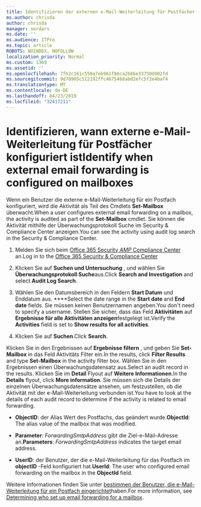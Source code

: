 ```yaml
---
title: Identifizieren der externen e-Mail-Weiterleitung für Postfächer in Überwachungsprotokollen
ms.author: chrisda
author: chrisda
manager: serdars
ms.date: ''
ms.audience: ITPro
ms.topic: article
ROBOTS: NOINDEX, NOFOLLOW
localization_priority: Normal
ms.custom: 1369
ms.assetid: ''
ms.openlocfilehash: 7fb2c161c558a7eb961f86ca2b86e33750d902fd
ms.sourcegitcommit: 9d78905c512192ffc4675468abd2efc5f2e4baf4
ms.translationtype: MT
ms.contentlocale: de-DE
ms.lasthandoff: 04/23/2019
ms.locfileid: "32417211"
---
```

# <a name="identify-when-external-email-forwarding-is-configured-on-mailboxes"></a><span data-ttu-id="41c26-102">Identifizieren, wann externe e-Mail-Weiterleitung für Postfächer konfiguriert ist</span><span class="sxs-lookup"><span data-stu-id="41c26-102">Identify when external email forwarding is configured on mailboxes</span></span>

<span data-ttu-id="41c26-103">Wenn ein Benutzer die externe e-Mail-Weiterleitung für ein Postfach konfiguriert, wird die Aktivität als Teil des Cmdlets **Set-Mailbox** überwacht.</span><span class="sxs-lookup"><span data-stu-id="41c26-103">When a user configures external email forwarding on a mailbox, the activity is audited as part of the **Set-Mailbox** cmdlet.</span></span> <span data-ttu-id="41c26-104">Sie können die Aktivität mithilfe der Überwachungsprotokoll Suche im Security & Compliance Center anzeigen.</span><span class="sxs-lookup"><span data-stu-id="41c26-104">You can see the activity using audit log search in the Security & Compliance Center.</span></span>

1. <span data-ttu-id="41c26-105">Melden Sie sich beim [Office 365 Security _AMP_ Compliance Center](https://protection.office.com/) an.</span><span class="sxs-lookup"><span data-stu-id="41c26-105">Log in to the [Office 365 Security & Compliance Center](https://protection.office.com/)</span></span>

2. <span data-ttu-id="41c26-106">Klicken Sie auf **Suchen und Untersuchung** , und wählen Sie **Überwachungsprotokoll Suche**aus.</span><span class="sxs-lookup"><span data-stu-id="41c26-106">Click **Search and Investigation** and select **Audit Log Search**.</span></span>

3. <span data-ttu-id="41c26-107">Wählen Sie den Datumsbereich in den Feldern **Start Datum** und Enddatum aus. \*\*\*\*</span><span class="sxs-lookup"><span data-stu-id="41c26-107">Select the date range in the **Start date** and **End date** fields.</span></span> <span data-ttu-id="41c26-108">Sie müssen keinen Benutzernamen angeben.</span><span class="sxs-lookup"><span data-stu-id="41c26-108">You don't need to specify a username.</span></span> <span data-ttu-id="41c26-109">Stellen Sie sicher, dass das Feld **Aktivitäten** auf **Ergebnisse für alle Aktivitäten anzeigen**festgelegt ist.</span><span class="sxs-lookup"><span data-stu-id="41c26-109">Verify the **Activities** field is set to **Show results for all activities**.</span></span>

4. <span data-ttu-id="41c26-110">Klicken Sie auf **Suchen**.</span><span class="sxs-lookup"><span data-stu-id="41c26-110">Click **Search**.</span></span>

<span data-ttu-id="41c26-111">Klicken Sie in den Ergebnissen auf **Ergebnisse filtern** , und geben Sie **Set-Mailbox** in das Feld Aktivitäts Filter ein.</span><span class="sxs-lookup"><span data-stu-id="41c26-111">In the results, click **Filter Results** and type **Set-Mailbox** in the activity filter box.</span></span> <span data-ttu-id="41c26-112">Wählen Sie in den Ergebnissen einen Überwachungsdatensatz aus.</span><span class="sxs-lookup"><span data-stu-id="41c26-112">Select an audit record in the results.</span></span> <span data-ttu-id="41c26-113">Klicken Sie im **Detail** Flyout auf **Weitere Informationen**.</span><span class="sxs-lookup"><span data-stu-id="41c26-113">In the **Details** flyout, click **More information**.</span></span> <span data-ttu-id="41c26-114">Sie müssen sich die Details der einzelnen Überwachungsdatensätze ansehen, um festzustellen, ob die Aktivität mit der e-Mail-Weiterleitung verbunden ist.</span><span class="sxs-lookup"><span data-stu-id="41c26-114">You have to look at the details of each audit record to determine if the activity is related to email forwarding.</span></span>

- <span data-ttu-id="41c26-115">**ObjectID**: der Alias Wert des Postfachs, das geändert wurde.</span><span class="sxs-lookup"><span data-stu-id="41c26-115">**ObjectId**: The alias value of the mailbox that was modified.</span></span>

- <span data-ttu-id="41c26-116">**Parameter**: _ForwardingSmtpAddress_ gibt die Ziel-e-Mail-Adresse an.</span><span class="sxs-lookup"><span data-stu-id="41c26-116">**Parameters**: _ForwardingSmtpAddress_ indicates the target email address.</span></span>

- <span data-ttu-id="41c26-117">**UserID**: der Benutzer, der die e-Mail-Weiterleitung für das Postfach im **objectID** -Feld konfiguriert hat.</span><span class="sxs-lookup"><span data-stu-id="41c26-117">**UserId**: The user who configured email forwarding on the mailbox in the **ObjectId** field.</span></span>

<span data-ttu-id="41c26-118">Weitere Informationen finden Sie unter [bestimmen der Benutzer, die e-Mail-Weiterleitung für ein Postfach eingerichtet](https://docs.microsoft.com/office365/securitycompliance/auditing-troubleshooting-scenarios#determining-who-set-up-email-forwarding-for-a-mailbox)haben.</span><span class="sxs-lookup"><span data-stu-id="41c26-118">For more information, see [Determining who set up email forwarding for a mailbox](https://docs.microsoft.com/office365/securitycompliance/auditing-troubleshooting-scenarios#determining-who-set-up-email-forwarding-for-a-mailbox).</span></span>
